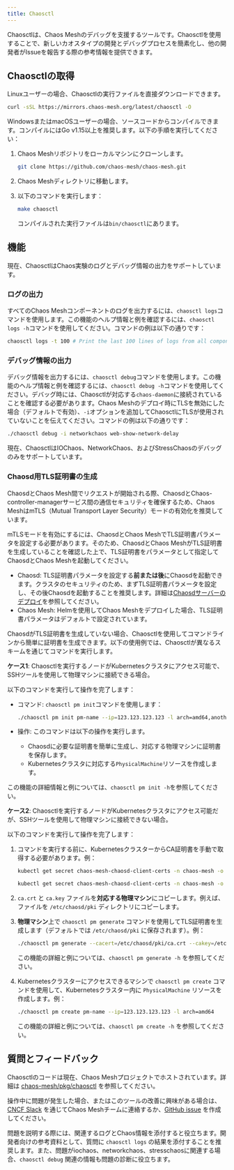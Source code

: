 ```yaml
---
title: Chaosctl
---
```


Chaosctlは、Chaos Meshのデバッグを支援するツールです。Chaosctlを使用することで、新しいカオスタイプの開発とデバッグプロセスを簡素化し、他の開発者がIssueを報告する際の参考情報を提供できます。

## Chaosctlの取得

Linuxユーザーの場合、Chaosctlの実行ファイルを直接ダウンロードできます。

```bash
curl -sSL https://mirrors.chaos-mesh.org/latest/chaosctl -O
```

WindowsまたはmacOSユーザーの場合、ソースコードからコンパイルできます。コンパイルにはGo v1.15以上を推奨します。以下の手順を実行してください：

1. Chaos Meshリポジトリをローカルマシンにクローンします。

   ```bash
   git clone https://github.com/chaos-mesh/chaos-mesh.git
   ```

2. Chaos Meshディレクトリに移動します。

3. 以下のコマンドを実行します：

   ```bash
   make chaosctl
   ```

   コンパイルされた実行ファイルは`bin/chaosctl`にあります。

## 機能

現在、ChaosctlはChaos実験のログとデバッグ情報の出力をサポートしています。

### ログの出力

すべてのChaos Meshコンポーネントのログを出力するには、`chaosctl logs`コマンドを使用します。この機能のヘルプ情報と例を確認するには、`chaosctl logs -h`コマンドを使用してください。コマンドの例は以下の通りです：

```bash
chaosctl logs -t 100 # Print the last 100 lines of logs from all components
```

### デバッグ情報の出力

デバッグ情報を出力するには、`chaosctl debug`コマンドを使用します。この機能のヘルプ情報と例を確認するには、`chaosctl debug -h`コマンドを使用してください。デバッグ時には、Chaosctlが対応する`chaos-daemon`に接続されていることを確認する必要があります。Chaos Meshのデプロイ時にTLSを無効にした場合（デフォルトで有効）、`-i`オプションを追加してChaosctlにTLSが使用されていないことを伝えてください。コマンドの例は以下の通りです：

```bash
./chaosctl debug -i networkchaos web-show-network-delay
```

現在、ChaosctlはIOChaos、NetworkChaos、およびStressChaosのデバッグのみをサポートしています。

### Chaosd用TLS証明書の生成

ChaosdとChaos Mesh間でリクエストが開始される際、ChaosdとChaos-controller-managerサービス間の通信セキュリティを確保するため、Chaos MeshはmTLS（Mutual Transport Layer Security）モードの有効化を推奨しています。

mTLSモードを有効にするには、ChaosdとChaos MeshでTLS証明書パラメータを設定する必要があります。そのため、ChaosdとChaos MeshがTLS証明書を生成していることを確認した上で、TLS証明書をパラメータとして指定してChaosdとChaos Meshを起動してください。

- Chaosd: TLS証明書パラメータを設定する**前または後**にChaosdを起動できます。クラスタのセキュリティのため、まずTLS証明書パラメータを設定し、その後Chaosdを起動することを推奨します。詳細は[Chaosdサーバーのデプロイ](simulate-physical-machine-chaos.md#deploy-chaosd-server)を参照してください。
- Chaos Mesh: Helmを使用してChaos Meshをデプロイした場合、TLS証明書パラメータはデフォルトで設定されています。

ChaosdがTLS証明書を生成していない場合、Chaosctlを使用してコマンドラインから簡単に証明書を生成できます。以下の使用例では、Chaosctlが異なるスキームを通じてコマンドを実行します。

**ケース1**: Chaosctlを実行するノードがKubernetesクラスタにアクセス可能で、SSHツールを使用して物理マシンに接続できる場合。

以下のコマンドを実行して操作を完了します：

- コマンド: `chaosctl pm init`コマンドを使用します：

  ```bash
  ./chaosctl pm init pm-name --ip=123.123.123.123 -l arch=amd64,anotherkey=value
  ```

- 操作: このコマンドは以下の操作を実行します。
  - Chaosdに必要な証明書を簡単に生成し、対応する物理マシンに証明書を保存します。
  - Kubernetesクラスタに対応する`PhysicalMachine`リソースを作成します。

この機能の詳細情報と例については、`chaosctl pm init -h`を参照してください。

**ケース2**: Chaosctlを実行するノードがKubernetesクラスタにアクセス可能だが、SSHツールを使用して物理マシンに接続できない場合。

以下のコマンドを実行して操作を完了します：

1. コマンドを実行する前に、KubernetesクラスターからCA証明書を手動で取得する必要があります。例：

   ```bash
   kubectl get secret chaos-mesh-chaosd-client-certs -n chaos-mesh -o "jsonpath={.data['ca\.crt']}" | base64 -d > ca.crt

   kubectl get secret chaos-mesh-chaosd-client-certs -n chaos-mesh -o "jsonpath={.data['ca\.key']}" | base64 -d> ca.key
   ```

2. `ca.crt` と `ca.key` ファイルを**対応する物理マシン**にコピーします。例えば、ファイルを `/etc/chaosd/pki` ディレクトリにコピーします。
3. **物理マシン**上で `chaosctl pm generate` コマンドを使用してTLS証明書を生成します（デフォルトでは `/etc/chaosd/pki` に保存されます）。例：

   ```bash
   ./chaosctl pm generate --cacert=/etc/chaosd/pki/ca.crt --cakey=/etc/chaosd/pki/ca.key
   ```

   この機能の詳細と例については、`chaosctl pm generate -h` を参照してください。

4. Kubernetesクラスターにアクセスできるマシンで `chaosctl pm create` コマンドを使用して、Kubernetesクラスター内に `PhysicalMachine` リソースを作成します。例：

   ```bash
   ./chaosctl pm create pm-name --ip=123.123.123.123 -l arch=amd64
   ```

   この機能の詳細と例については、`chaosctl pm create -h` を参照してください。

## 質問とフィードバック

Chaosctlのコードは現在、Chaos Meshプロジェクトでホストされています。詳細は [chaos-mesh/pkg/chaosctl](https://github.com/chaos-mesh/chaos-mesh/tree/master/pkg/chaosctl) を参照してください。

操作中に問題が発生した場合、またはこのツールの改善に興味がある場合は、[CNCF Slack](https://cloud-native.slack.com/archives/C0193VAV272) を通じてChaos Meshチームに連絡するか、[GitHub issue](https://github.com/chaos-mesh/chaos-mesh/issues) を作成してください。

問題を説明する際には、関連するログとChaos情報を添付すると役立ちます。開発者向けの参考資料として、質問に `chaosctl logs` の結果を添付することを推奨します。また、問題がiochaos、networkchaos、stresschaosに関連する場合、`chaosctl debug` 関連の情報も問題の診断に役立ちます。